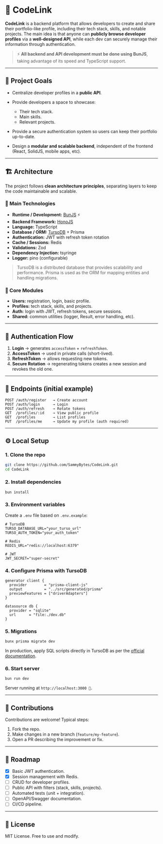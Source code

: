 # 📌 CodeLink

**CodeLink** is a backend platform that allows developers to create and share their portfolio-like profile, including their tech stack, skills, and notable projects.
The main idea is that anyone can **publicly browse developer profiles** via a **well-designed API**, while each dev can securely manage their information through authentication.

> ⚡ **All backend and API development must be done using BunJS**, taking advantage of its speed and TypeScript support.

---

## 🎯 Project Goals

* Centralize developer profiles in a **public API**.
* Provide developers a space to showcase:

  * Their tech stack.
  * Main skills.
  * Relevant projects.
* Provide a secure authentication system so users can keep their portfolio up-to-date.
* Design a **modular and scalable backend**, independent of the frontend (React, SolidJS, mobile apps, etc).

---

## 🏗️ Architecture

The project follows **clean architecture principles**, separating layers to keep the code maintainable and scalable.

### 🔹 Main Technologies

* **Runtime / Development:** [BunJS](https://bun.sh/) ⚡
* **Backend Framework:** [HonoJS](https://hono.dev/)
* **Language:** TypeScript
* **Database / ORM:** [TursoDB](https://turso.tech/) + Prisma
* **Authentication:** JWT with refresh token rotation
* **Cache / Sessions:** Redis
* **Validations:** Zod
* **Dependency Injection:** tsyringe
* **Logger:** pino (configurable)

> TursoDB is a distributed database that provides scalability and performance. Prisma is used as the ORM for mapping entities and handling migrations.

### 🔹 Core Modules

* **Users:** registration, login, basic profile.
* **Profiles:** tech stack, skills, and projects.
* **Auth:** login with JWT, refresh tokens, secure sessions.
* **Shared:** common utilities (logger, Result, error handling, etc).

---

## 🚦 Authentication Flow

1. **Login** → generates `accessToken` + `refreshToken`.
2. **AccessToken** → used in private calls (short-lived).
3. **RefreshToken** → allows requesting new tokens.
4. **Secure Rotation** → regenerating tokens creates a new session and revokes the old one.

---

## 📡 Endpoints (initial example)

```http
POST /auth/register   → Create account
POST /auth/login      → Login
POST /auth/refresh    → Rotate tokens
GET  /profiles/:id    → View public profile
GET  /profiles        → List profiles
PUT  /profiles/me     → Update my profile (auth required)
```

---

## ⚙️ Local Setup

### 1. Clone the repo

```bash
git clone https://github.com/SammyBytes/CodeLink.git
cd CodeLink
```

### 2. Install dependencies

```bash
bun install
```

### 3. Environment variables

Create a `.env` file based on `.env.example`:

```env
# TursoDB
TURSO_DATABASE_URL="your_turso_url"
TURSO_AUTH_TOKEN="your_auth_token"

# Redis
REDIS_URL="redis://localhost:6379"

# JWT
JWT_SECRET="super-secret"
```

### 4. Configure Prisma with TursoDB

```prisma
generator client {
  provider        = "prisma-client-js"
  output          = "../src/generated/prisma"
  previewFeatures = ["driverAdapters"]
}

datasource db {
  provider = "sqlite"
  url      = "file:./dev.db"
}
```

### 5. Migrations

```bash
bunx prisma migrate dev
```

In production, apply SQL scripts directly in TursoDB as per the [official documentation](https://docs.turso.tech/sdk/ts/orm/prisma).

### 6. Start server

```bash
bun run dev
```

Server running at `http://localhost:3000 🚀`.

---

## 🤝 Contributions

Contributions are welcome! Typical steps:

1. Fork the repo.
2. Make changes in a new branch (`feature/my-feature`).
3. Open a PR describing the improvement or fix.

---

## 📌 Roadmap

* [x] Basic JWT authentication.
* [x] Session management with Redis.
* [ ] CRUD for developer profiles.
* [ ] Public API with filters (stack, skills, projects).
* [ ] Automated tests (unit + integration).
* [ ] OpenAPI/Swagger documentation.
* [ ] CI/CD pipeline.

---

## 📄 License

MIT License. Free to use and modify.
